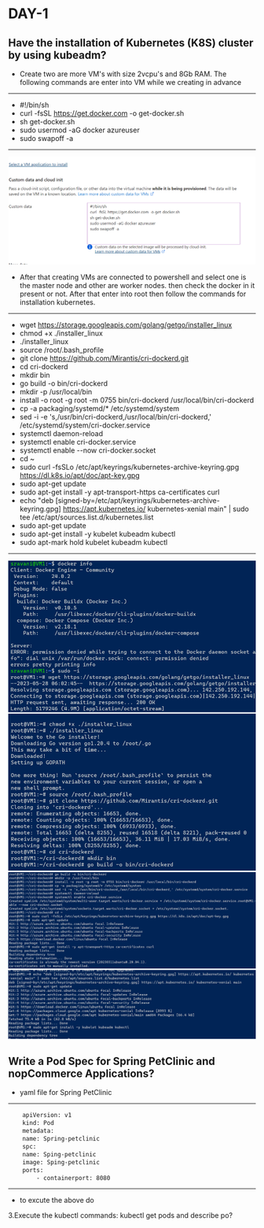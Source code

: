 # DAY-1
## Have the installation of Kubernetes (K8S) cluster by using kubeadm?
* Create two are more VM's with size 2vcpu's and 8Gb RAM. The following commands are enter into VM while we creating in advance
---
* #!/bin/sh
* curl -fsSL https://get.docker.com -o get-docker.sh
* sh get-docker.sh
* sudo usermod -aG docker azureuser
* sudo swapoff -a
---
![preview](./k8s4.png)
* After that creating VMs are connected to powershell and select one is the master node and other are worker nodes. then check the docker in it present or not. After that enter into root then follow the commands for installation kubernetes.
---
* wget https://storage.googleapis.com/golang/getgo/installer_linux
* chmod +x ./installer_linux
* ./installer_linux
* source /root/.bash_profile
* git clone https://github.com/Mirantis/cri-dockerd.git
* cd cri-dockerd
* mkdir bin
* go build -o bin/cri-dockerd
* mkdir -p /usr/local/bin
* install -o root -g root -m 0755 bin/cri-dockerd /usr/local/bin/cri-dockerd
* cp -a packaging/systemd/* /etc/systemd/system
* sed -i -e 's,/usr/bin/cri-dockerd,/usr/local/bin/cri-dockerd,' /etc/systemd/system/cri-docker.service
* systemctl daemon-reload
* systemctl enable cri-docker.service
* systemctl enable --now cri-docker.socket
* cd ~
* sudo curl -fsSLo /etc/apt/keyrings/kubernetes-archive-keyring.gpg https://dl.k8s.io/apt/doc/apt-key.gpg
* sudo apt-get update
* sudo apt-get install -y apt-transport-https ca-certificates curl
* echo "deb [signed-by=/etc/apt/keyrings/kubernetes-archive-keyring.gpg] https://apt.kubernetes.io/ kubernetes-xenial main" | sudo tee /etc/apt/sources.list.d/kubernetes.list
* sudo apt-get update
* sudo apt-get install -y kubelet kubeadm kubectl
* sudo apt-mark hold kubelet kubeadm kubectl
---
![preview](./k8s5.png)
![preview](./k8s6.png)
![preview](./k8s7.png)
![preview](./k8s8.png)
## Write a Pod Spec for Spring PetClinic and nopCommerce Applications?
* yaml file for Spring PetClinic
---
        apiVersion: v1
        kind: Pod
        metadata:
        name: Spring-petclinic 
        spc:
        name: Sping-petclinic
        image: Sping-petclinic
        ports:
            - containerport: 8080
---
* to excute the above do
















3.Execute the kubectl commands: kubectl get pods and describe po?